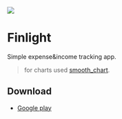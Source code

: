 ![](https://github.com/albor09/Finlight/assets/79325294/63d7f206-4b09-4622-a24e-f065dbcfb279)

# Finlight

Simple expense&income tracking app.

> for charts used [smooth_chart](https://github.com/albor09/smooth_chart).

## Download

- [Google play](https://play.google.com/store/apps/details?id=com.hypersimple.finlight)
